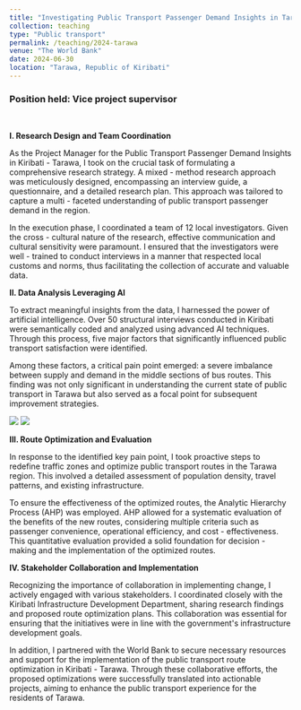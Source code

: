 ```yaml
---
title: "Investigating Public Transport Passenger Demand Insights in Tarawa, Republic of Kiribati"
collection: teaching
type: "Public transport"
permalink: /teaching/2024-tarawa
venue: "The World Bank"
date: 2024-06-30
location: "Tarawa, Republic of Kiribati"
---
```


### Position held: Vice project supervisor
</br>

**I. Research Design and Team Coordination**

As the Project Manager for the Public Transport Passenger Demand Insights in Kiribati - Tarawa, I took on the crucial task of formulating a comprehensive research strategy. A mixed - method research approach was meticulously designed, encompassing an interview guide, a questionnaire, and a detailed research plan. This approach was tailored to capture a multi - faceted understanding of public transport passenger demand in the region.

In the execution phase, I coordinated a team of 12 local investigators. Given the cross - cultural nature of the research, effective communication and cultural sensitivity were paramount. I ensured that the investigators were well - trained to conduct interviews in a manner that respected local customs and norms, thus facilitating the collection of accurate and valuable data.

**II. Data Analysis Leveraging AI**

To extract meaningful insights from the data, I harnessed the power of artificial intelligence. Over 50 structural interviews conducted in Kiribati were semantically coded and analyzed using advanced AI techniques. Through this process, five major factors that significantly influenced public transport satisfaction were identified. 

Among these factors, a critical pain point emerged: a severe imbalance between supply and demand in the middle sections of bus routes. This finding was not only significant in understanding the current state of public transport in Tarawa but also served as a focal point for subsequent improvement strategies.

<img src='/home/images/project-tarawa1.png'>
<img src='/home/images/project-tarawa2.png'>

**III. Route Optimization and Evaluation**

In response to the identified key pain point, I took proactive steps to redefine traffic zones and optimize public transport routes in the Tarawa region. This involved a detailed assessment of population density, travel patterns, and existing infrastructure.

To ensure the effectiveness of the optimized routes, the Analytic Hierarchy Process (AHP) was employed. AHP allowed for a systematic evaluation of the benefits of the new routes, considering multiple criteria such as passenger convenience, operational efficiency, and cost - effectiveness. This quantitative evaluation provided a solid foundation for decision - making and the implementation of the optimized routes.

**IV. Stakeholder Collaboration and Implementation**

Recognizing the importance of collaboration in implementing change, I actively engaged with various stakeholders. I coordinated closely with the Kiribati Infrastructure Development Department, sharing research findings and proposed route optimization plans. This collaboration was essential for ensuring that the initiatives were in line with the government's infrastructure development goals.

In addition, I partnered with the World Bank to secure necessary resources and support for the implementation of the public transport route optimization in Kiribati - Tarawa. Through these collaborative efforts, the proposed optimizations were successfully translated into actionable projects, aiming to enhance the public transport experience for the residents of Tarawa.
